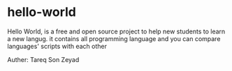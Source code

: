 # hello-world
Hello World, is a free and open source project to help new students to learn a new langug. it contains all programming language and you can compare languages' scripts with each other

Auther: Tareq Son Zeyad
